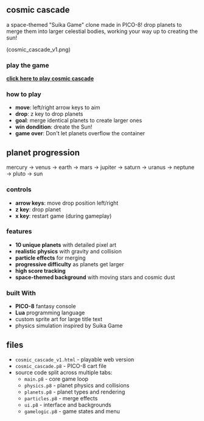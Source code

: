 ## cosmic cascade

a space-themed "Suika Game" clone made in PICO-8! drop planets to merge them into larger celestial bodies, working your way up to creating the sun!

(cosmic_cascade_v1.png)

### play the game

**[click here to play cosmic cascade](cosmic_cascade_v1.html)**

### how to play

- **move**: left/right arrow keys to aim
- **drop**: z key to drop planets
- **goal**: merge identical planets to create larger ones
- **win dondition**: dreate the Sun!
- **game over**: Don't let planets overflow the container

## planet progression

mercury → venus → earth → mars → jupiter → saturn → uranus → neptune → pluto → sun

### controls

- **arrow keys**: move drop position left/right
- **z key**: drop planet
- **x key**: restart game (during gameplay)

### features

- **10 unique planets** with detailed pixel art
- **realistic physics** with gravity and collision
- **particle effects** for merging
- **progressive difficulty** as planets get larger
- **high score tracking**
- **space-themed background** with moving stars and cosmic dust

### built With

- **PICO-8** fantasy console
- **Lua** programming language
- custom sprite art for large title text
- physics simulation inspired by Suika Game

## files

- `cosmic_cascade_v1.html` - playable web version
- `cosmic_cascade.p8` - PICO-8 cart file
- source code split across multiple tabs:
  - `main.p8` - core game loop
  - `physics.p8` - planet physics and collisions  
  - `planets.p8` - planet types and rendering
  - `particles.p8` - merge effects
  - `ui.p8` - interface and backgrounds
  - `gamelogic.p8` - game states and menu
